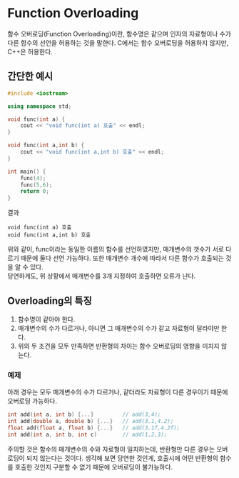 # Function Overloading
함수 오버로딩(Function Overloading)이란, 함수명은 같으며 인자의 자료형이나 수가 다른 함수의 선언을 허용하는 것을 말한다. C에서는 함수 오버로딩을 허용하지 않지만, C++은 허용한다. 

## 간단한 예시
```cpp
#include <iostream>

using namespace std;

void func(int a) {
    cout << "void func(int a) 호출" << endl;
}

void func(int a,int b) {
    cout << "void func(int a,int b) 호출" << endl;
}

int main() {
    func(4);
    func(5,6);
    return 0;
}
```


결과
```
void func(int a) 호출
void func(int a,int b) 호출
```
위와 같이, func이라는 동일한 이름의 함수를 선언하였지만, 매개변수의 갯수가 서로 다르기 때문에 둘다 선언 가능하다. 또한 매개변수 개수에 따라서 다른 함수가 호출되는 것을 알 수 있다. \
당연하게도, 위 상황에서 매개변수를 3개 지정하여 호출하면 오류가 난다. 

## Overloading의 특징
1. 함수명이 같아야 한다.
2. 매개변수의 수가 다르거나, 아니면 그 매개변수의 수가 같고 자료형이 달라야만 한다.
3. 위의 두 조건을 모두 만족하면 반환형의 차이는 함수 오버로딩의 영향을 미치지 않는다.


### 예제
아래 경우는 모두 매개변수의 수가 다르거나, 같더라도 자료형이 다른 경우이기 때문에 오버로딩 가능하다.
```cpp
int add(int a, int b) {...}         // add(3,4);
int add(double a, double b) {...}   // add(3.1,4.2);
float add(float a, float b) {...}   // add(3.1f,4.2f);
int add(int a, int b, int c)        // add(1,2,3);
```
주의할 것은 함수의 매개변수의 수와 자료형이 일치하는데, 반환형만 다른 경우는 오버로딩이 되지 않는다는 것이다. 생각해 보면 당연한 것인게, 호출시에 어떤 반환형의 함수를 호출한 것인지 구분할 수 없기 때문에 오버로딩이 불가능하다.


